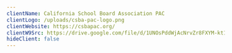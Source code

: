 ```yaml
---
clientName: California School Board Association PAC
clientLogo: /uploads/csba-pac-logo.png
clientWebsite: https://csbapac.org/
clientW9Src: https://drive.google.com/file/d/1UNOsPddWjAcNrvZr8FXYM-kt1PQ7Sy0X/view
hideClient: false
---
```

